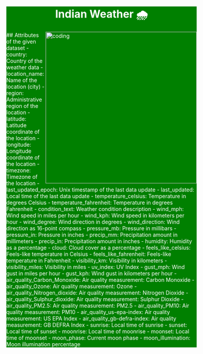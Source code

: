<div style="background-color:green; color:white;">
<h1 align="center"> Indian Weather 🌧️</h1>
<img align="right" alt="coding" width="400" src="https://www.google.com/search?q=weather+images&sca_esv=583306587&rlz=1C1YTUH_enIN1027IN1027&tbm=isch&sxsrf=AM9HkKkrEMpk161V-O04O5CQvUYEzXLPmQ:1700217450593&source=lnms&sa=X&ved=2ahUKEwiQw7vJ68qCAxUjzzgGHfnOCCoQ_AUoAnoECAIQBA&biw=1920&bih=931&dpr=1#imgrc=_4r652CsZ3QDtM">
## Attributes of the given dataset
- country: Country of the weather data 
- location_name: Name of the location (city)
- region: Administrative region of the location
- latitude: Latitude coordinate of the location
- longitude: Longitude coordinate of the location
- timezone: Timezone of the location
- last_updated_epoch: Unix timestamp of the last data update
- last_updated: Local time of the last data update
- temperature_celsius: Temperature in degrees Celsius
- temperature_fahrenheit: Temperature in degrees Fahrenheit
- condition_text: Weather condition description
- wind_mph: Wind speed in miles per hour
- wind_kph: Wind speed in kilometers per hour
- wind_degree: Wind direction in degrees
- wind_direction: Wind direction as 16-point compass
- pressure_mb: Pressure in millibars
- pressure_in: Pressure in inches
- precip_mm: Precipitation amount in millimeters
- precip_in: Precipitation amount in inches
- humidity: Humidity as a percentage
- cloud: Cloud cover as a percentage
- feels_like_celsius: Feels-like temperature in Celsius
- feels_like_fahrenheit: Feels-like temperature in Fahrenheit
- visibility_km: Visibility in kilometers
- visibility_miles: Visibility in miles
- uv_index: UV Index
- gust_mph: Wind gust in miles per hour
- gust_kph: Wind gust in kilometers per hour
- air_quality_Carbon_Monoxide: Air quality measurement: Carbon Monoxide
- air_quality_Ozone: Air quality measurement: Ozone
- air_quality_Nitrogen_dioxide: Air quality measurement: Nitrogen Dioxide
- air_quality_Sulphur_dioxide: Air quality measurement: Sulphur Dioxide
- air_quality_PM2.5: Air quality measurement: PM2.5
- air_quality_PM10: Air quality measurement: PM10
- air_quality_us-epa-index: Air quality measurement: US EPA Index
- air_quality_gb-defra-index: Air quality measurement: GB DEFRA Index
- sunrise: Local time of sunrise
- sunset: Local time of sunset
- moonrise: Local time of moonrise
- moonset: Local time of moonset
- moon_phase: Current moon phase
- moon_illumination: Moon illumination percentage
</div>

